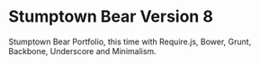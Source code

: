Stumptown Bear Version 8
================

Stumptown Bear Portfolio, this time with Require.js, Bower, Grunt, Backbone, Underscore and Minimalism.
